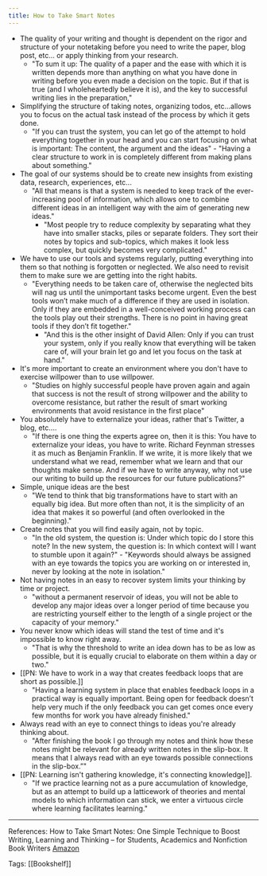 ```yaml
---
title: How to Take Smart Notes
---
```


- The quality of your writing and thought is dependent on the rigor and structure of your notetaking before you need to write the paper, blog post, etc... or apply thinking from your research.
  - "To sum it up: The quality of a paper and the ease with which it is written depends more than anything on what you have done in writing before you even made a decision on the topic. But if that is true (and I wholeheartedly believe it is), and the key to successful writing lies in the preparation,"
- Simplifying the structure of taking notes, organizing todos, etc...allows you to focus on the actual task instead of the process by which it gets done.
  - "If you can trust the system, you can let go of the attempt to hold everything together in your head and you can start focusing on what is important: The content, the argument and the ideas"
        - "Having a clear structure to work in is completely different from making plans about something."
- The goal of our systems should be to create new insights from existing data, research, experiences, etc...
  - "All that means is that a system is needed to keep track of the ever-increasing pool of information, which allows one to combine different ideas in an intelligent way with the aim of generating new ideas."
    - "Most people try to reduce complexity by separating what they have into smaller stacks, piles or separate folders. They sort their notes by topics and sub-topics, which makes it look less complex, but quickly becomes very complicated."
- We have to use our tools and systems regularly, putting everything into them so that nothing is forgotten or neglected. We also need to revisit them to make sure we are getting into the right habits.
  - "Everything needs to be taken care of, otherwise the neglected bits will nag us until the unimportant tasks become urgent. Even the best tools won’t make much of a difference if they are used in isolation. Only if they are embedded in a well-conceived working process can the tools play out their strengths. There is no point in having great tools if they don’t fit together."
    - "And this is the other insight of David Allen: Only if you can trust your system, only if you really know that everything will be taken care of, will your brain let go and let you focus on the task at hand."
- It's more important to create an environment where you don't have to exercise willpower than to use willpower.
  - "Studies on highly successful people have proven again and again that success is not the result of strong willpower and the ability to overcome resistance, but rather the result of smart working environments that avoid resistance in the first place"
- You absolutely have to externalize your ideas, rather that's Twitter, a blog, etc....
  - "If there is one thing the experts agree on, then it is this: You have to externalize your ideas, you have to write. Richard Feynman stresses it as much as Benjamin Franklin. If we write, it is more likely that we understand what we read, remember what we learn and that our thoughts make sense. And if we have to write anyway, why not use our writing to build up the resources for our future publications?"
- Simple, unique ideas are the best
  - "We tend to think that big transformations have to start with an equally big idea. But more often than not, it is the simplicity of an idea that makes it so powerful (and often overlooked in the beginning)."
- Create notes that you will find easily again, not by topic.
  - "In the old system, the question is: Under which topic do I store this note? In the new system, the question is: In which context will I want to stumble upon it again?"
        - "Keywords should always be assigned with an eye towards the topics you are working on or interested in, never by looking at the note in isolation."
- Not having notes in an easy to recover system limits your thinking by time or project.
  - "without a permanent reservoir of ideas, you will not be able to develop any major ideas over a longer period of time because you are restricting yourself either to the length of a single project or the capacity of your memory."
- You never know which ideas will stand the test of time and it's impossible to know right away.
  - "That is why the threshold to write an idea down has to be as low as possible, but it is equally crucial to elaborate on them within a day or two."
- [[PN: We have to work in a way that creates feedback loops that are short as possible.]]
  - "Having a learning system in place that enables feedback loops in a practical way is equally important. Being open for feedback doesn’t help very much if the only feedback you can get comes once every few months for work you have already finished."
- Always read with an eye to connect things to ideas you're already thinking about.
  - "After finishing the book I go through my notes and think how these notes might be relevant for already written notes in the slip-box. It means that I always read with an eye towards possible connections in the slip-box.”"
- [[PN: Learning isn't gathering knowledge, it's connecting knowledge]].
  - "If we practice learning not as a pure accumulation of knowledge, but as an attempt to build up a latticework of theories and mental models to which information can stick, we enter a virtuous circle where learning facilitates learning."

-------------
References:
How to Take Smart Notes: One Simple Technique to Boost Writing, Learning and Thinking – for Students, Academics and Nonfiction Book Writers
[Amazon](https://www.amazon.com/How-Take-Smart-Notes-Nonfiction-ebook/dp/B06WVYW33Y)

Tags: [[Bookshelf]]
